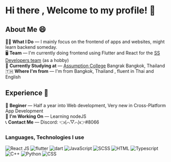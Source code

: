 # Hi there , Welcome to my profile! 👋 </br>
## About Me 😄  </br>
🧑‍💻 **What I Do** &mdash; I mainly focus on the frontend of apps and websites, might learn backend someday. </br>
🖥️ **Team** &mdash; I'm currently doing frontend using Flutter and React for the [SS Developers team](https://github.com/SS-Developers) (as a hobby) </br> 
📖 **Currently Studying at** &mdash; [Assumption College]([https://www.assumption.ac.th/](https://www.google.com/search?q=assumption+college+bangkok)) Bangrak Bangkok, Thailand </br>
🇹🇭 **Where I'm from** &mdash; I'm from Bangkok, Thailand , fluent in Thai and English </br>
<!-- 🌐 My Website -- This is still in development but [here is it anyways!](https://ssdevelopers.xyz/Jirat_Chutrakul/) -->
## Experience 💼 </br>
🌱 **Beginer** &mdash; Half a year into Web development, Very new in Cross-Platform App Development </br>
🧩 **I'm Working On** &mdash; Learning nodeJS </br>
📞 **Contact Me** &mdash; Discord: 👈(⌒▽⌒)👉#8066 </br>

### Languages, Technologies I use
![React JS](https://img.shields.io/badge/React-20232A?style=for-the-badge&logo=react&logoColor=61DAFB) ![flutter](https://img.shields.io/badge/Flutter-66B1F1?style=for-the-badge&logo=flutter&logoColor=white) ![dart](https://img.shields.io/badge/Dart-00C7AE?style=for-the-badge&logo=dart&logoColor=white)  ![JavaScript](https://img.shields.io/badge/JavaScript-F7DF1E?style=for-the-badge&logo=javascript&logoColor=black)   ![SCSS](https://img.shields.io/badge/Sass-ff17fb?style=for-the-badge&logo=sass&logoColor=white) ![HTML](https://img.shields.io/badge/HTML5-E34F26?style=for-the-badge&logo=html5&logoColor=white)  ![Typescript](https://img.shields.io/badge/TypeScript-007ACC?style=for-the-badge&logo=typescript&logoColor=white) ![C++](https://img.shields.io/badge/C%2B%2B-00599C?style=for-the-badge&logo=c%2B%2B&logoColor=white) ![Python](https://img.shields.io/badge/Python-3776AB?style=for-the-badge&logo=python&logoColor=white) ![CSS](https://img.shields.io/badge/CSS-264DE4?style=for-the-badge&logo=css3&logoColor=white) </br>


<!--
**Jiraties/Jiraties** is a ✨ _special_ ✨ repository because its `README.md` (this file) appears on your GitHub profile.

Here are some ideas to get you started:

- 🔭 I’m currently working on ...
- 🌱 I’m currently learning ...
- 👯 I’m looking to collaborate on ...
- 🤔 I’m looking for help with ...
- 💬 Ask me about ...
- 📫 How to reach me: ...
- 😄 Pronouns: ...
- ⚡ Fun fact: ...
-->
